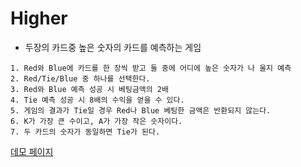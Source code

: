 # Higher
- 두장의 카드중 높은 숫자의 카드를 예측하는 게임
```
1. Red와 Blue에 카드를 한 장씩 받고 둘 중에 어디에 높은 숫자가 나 울지 예측
2. Red/Tie/Blue 중 하나를 선택한다.
3. Red와 Blue 예측 성공 시 베팅금액의 2배
4. Tie 예측 성공 시 8배의 수익을 얻을 수 있다.
5. 게임의 결과가 Tie일 경우 Red나 Blue 베팅한 금액은 반환되지 않는다.
6. K가 가장 큰 수이고, A가 가장 작은 숫자이다.
7. 두 카드의 숫자가 동일하면 Tie가 된다.
```
[데모 페이지](http://asset.moss.land/Higher/index.html)
